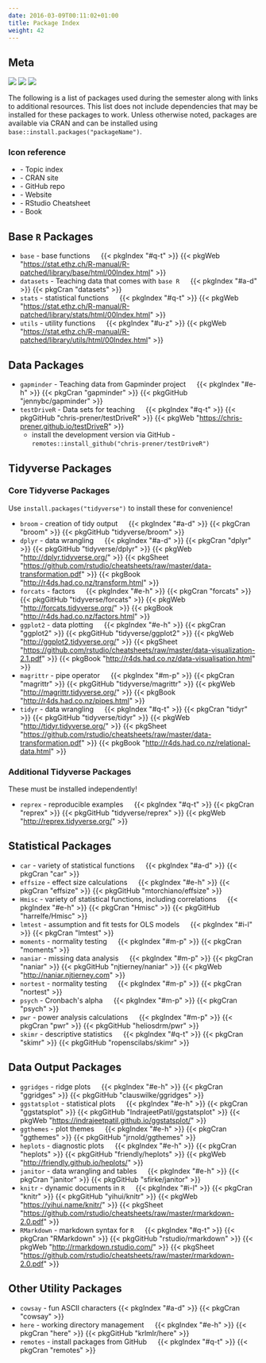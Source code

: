 ```yaml
---
date: 2016-03-09T00:11:02+01:00
title: Package Index
weight: 42
---
```


## Meta 

![](https://img.shields.io/badge/semester-fall%202018-orange.svg) ![](https://img.shields.io/badge/release-full-brightgreen.svg) 
![](https://img.shields.io/badge/last%20update-2018--07--27-brightgreen.svg)

The following is a list of packages used during the semester along with links to additional resources. This list does not include dependencies that may be installed for these packages to work. Unless otherwise noted, packages are available via CRAN and can be installed using `base::install.packages("packageName")`.

### Icon reference

- <i class="pgkIndex"><i class="fas fa-list"></i></i> - Topic index
- <i class="pkgResource"><i class="fas fa-database"></i></i> - CRAN site
- <i class="pkgResource"><i class="fab fa-github"></i></i> - GitHub repo
- <i class="pkgResource"><i class="fas fa-home"></i></i> - Website
- <i class="pkgResource"><i class="fas fa-file"></i></i> - RStudio Cheatsheet
- <i class="pkgResource"><i class="fas fa-book"></i></i> - Book

## Base `R` Packages
- `base` - base functions &emsp; {{< pkgIndex "#q-t" >}} {{< pkgWeb "https://stat.ethz.ch/R-manual/R-patched/library/base/html/00Index.html" >}}
- `datasets` - Teaching data that comes with `base R` &emsp; {{< pkgIndex "#a-d" >}} {{< pkgCran "datasets" >}}
- `stats` - statistical functions &emsp; {{< pkgIndex "#q-t" >}} {{< pkgWeb "https://stat.ethz.ch/R-manual/R-patched/library/stats/html/00Index.html"  >}}
- `utils` - utility functions &emsp; {{< pkgIndex "#u-z" >}} {{< pkgWeb "https://stat.ethz.ch/R-manual/R-patched/library/utils/html/00Index.html" >}}

## Data Packages
- `gapminder` - Teaching data from Gapminder project &emsp; {{< pkgIndex "#e-h" >}} {{< pkgCran "gapminder" >}} {{< pkgGitHub "jennybc/gapminder" >}}
- `testDriveR` - Data sets for teaching &emsp; {{< pkgIndex "#q-t" >}} {{< pkgGitHub "chris-prener/testDriveR" >}} {{< pkgWeb "https://chris-prener.github.io/testDriveR" >}}
  - install the development version via GitHub - `remotes::install_github("chris-prener/testDriveR")`

## Tidyverse Packages

### Core Tidyverse Packages
Use `install.packages("tidyverse")` to install these for convenience!

- `broom` - creation of tidy output &emsp; {{< pkgIndex "#a-d" >}} {{< pkgCran "broom" >}} {{< pkgGitHub "tidyverse/broom" >}}
- `dplyr` - data wrangling &emsp; {{< pkgIndex "#a-d" >}} {{< pkgCran "dplyr" >}} {{< pkgGitHub "tidyverse/dplyr" >}} {{< pkgWeb "http://dplyr.tidyverse.org/" >}} {{< pkgSheet "https://github.com/rstudio/cheatsheets/raw/master/data-transformation.pdf" >}} {{< pkgBook "http://r4ds.had.co.nz/transform.html" >}}
- `forcats` - factors &emsp; {{< pkgIndex "#e-h" >}} {{< pkgCran "forcats" >}} {{< pkgGitHub "tidyverse/forcats" >}} {{< pkgWeb "http://forcats.tidyverse.org/" >}} {{< pkgBook "http://r4ds.had.co.nz/factors.html" >}}
- `ggplot2` - data plotting &emsp; {{< pkgIndex "#e-h" >}} {{< pkgCran "ggplot2" >}} {{< pkgGitHub "tidyverse/ggplot2" >}} {{< pkgWeb "http://ggplot2.tidyverse.org/" >}} {{< pkgSheet "https://github.com/rstudio/cheatsheets/raw/master/data-visualization-2.1.pdf" >}} {{< pkgBook "http://r4ds.had.co.nz/data-visualisation.html" >}}
- `magrittr` - pipe operator &emsp; {{< pkgIndex "#m-p" >}} {{< pkgCran "magrittr" >}} {{< pkgGitHub "tidyverse/magrittr" >}} {{< pkgWeb "http://magrittr.tidyverse.org/" >}} {{< pkgBook "http://r4ds.had.co.nz/pipes.html" >}}
- `tidyr` - data wrangling &emsp; {{< pkgIndex "#q-t" >}} {{< pkgCran "tidyr" >}} {{< pkgGitHub "tidyverse/tidyr" >}} {{< pkgWeb "http://tidyr.tidyverse.org/" >}} {{< pkgSheet "https://github.com/rstudio/cheatsheets/raw/master/data-transformation.pdf" >}} {{< pkgBook "http://r4ds.had.co.nz/relational-data.html" >}}

### Additional Tidyverse Packages
These must be installed independently!

- `reprex` - reproducible examples &emsp; {{< pkgIndex "#q-t" >}} {{< pkgCran "reprex" >}} {{< pkgGitHub "tidyverse/reprex" >}} {{< pkgWeb "http://reprex.tidyverse.org/" >}}

## Statistical Packages
- `car` - variety of statistical functions &emsp; {{< pkgIndex "#a-d" >}} {{< pkgCran "car" >}}
- `effsize` - effect size calculations &emsp; {{< pkgIndex "#e-h" >}} {{< pkgCran "effsize" >}} {{< pkgGitHub "mtorchiano/effsize" >}}
- `Hmisc` - variety of statistical functions, including correlations &emsp; {{< pkgIndex "#e-h" >}} {{< pkgCran "Hmisc" >}} {{< pkgGitHub "harrelfe/Hmisc" >}}
- `lmtest` - assumption and fit tests for OLS models &emsp; {{< pkgIndex "#i-l" >}} {{< pkgCran "lmtest" >}}
- `moments` - normality testing &emsp; {{< pkgIndex "#m-p" >}} {{< pkgCran "moments" >}}
- `naniar` - missing data analysis &emsp; {{< pkgIndex "#m-p" >}} {{< pkgCran "naniar" >}} {{< pkgGitHub "njtierney/naniar" >}} {{< pkgWeb "http://naniar.njtierney.com" >}}
- `nortest` - normality testing &emsp; {{< pkgIndex "#m-p" >}} {{< pkgCran "nortest" >}}
- `psych` - Cronbach's alpha &emsp; {{< pkgIndex "#m-p" >}} {{< pkgCran "psych" >}}
- `pwr` - power analysis calculations &emsp; {{< pkgIndex "#m-p" >}} {{< pkgCran "pwr" >}} {{< pkgGitHub "heliosdrm/pwr" >}}
- `skimr` - descriptive statistics &emsp; {{< pkgIndex "#q-t" >}} {{< pkgCran "skimr" >}} {{< pkgGitHub "ropenscilabs/skimr" >}}

## Data Output Packages
- `ggridges` - ridge plots &emsp; {{< pkgIndex "#e-h" >}} {{< pkgCran "ggridges" >}} {{< pkgGitHub "clauswilke/ggridges" >}}
- `ggstatsplot` - statistical plots &emsp; {{< pkgIndex "#e-h" >}} {{< pkgCran "ggstatsplot" >}} {{< pkgGitHub "IndrajeetPatil/ggstatsplot" >}} {{< pkgWeb "https://indrajeetpatil.github.io/ggstatsplot/" >}}
- `ggthemes` - plot themes &emsp; {{< pkgIndex "#e-h" >}} {{< pkgCran "ggthemes" >}} {{< pkgGitHub "jrnold/ggthemes" >}}
- `heplots` - diagnostic plots &emsp; {{< pkgIndex "#e-h" >}} {{< pkgCran "heplots" >}} {{< pkgGitHub "friendly/heplots" >}} {{< pkgWeb "http://friendly.github.io/heplots/" >}}
- `janitor` - data wrangling and tables &emsp; {{< pkgIndex "#e-h" >}} {{< pkgCran "janitor" >}} {{< pkgGitHub "sfirke/janitor" >}}
- `knitr` - dynamic documents in `R` &emsp; {{< pkgIndex "#i-l" >}} {{< pkgCran "knitr" >}} {{< pkgGitHub "yihui/knitr" >}} {{< pkgWeb "https://yihui.name/knitr/" >}} {{< pkgSheet "https://github.com/rstudio/cheatsheets/raw/master/rmarkdown-2.0.pdf" >}}
- `RMarkdown` - markdown syntax for `R` &emsp; {{< pkgIndex "#q-t" >}} {{< pkgCran "RMarkdown" >}} {{< pkgGitHub "rstudio/rmarkdown" >}} {{< pkgWeb "http://rmarkdown.rstudio.com/" >}} {{< pkgSheet "https://github.com/rstudio/cheatsheets/raw/master/rmarkdown-2.0.pdf" >}}

## Other Utility Packages
- `cowsay` - fun ASCII characters {{< pkgIndex "#a-d" >}} {{< pkgCran "cowsay" >}}
- `here` - working directory management &emsp; {{< pkgIndex "#e-h" >}} {{< pkgCran "here" >}} {{< pkgGitHub "krlmlr/here" >}}
- `remotes` - install packages from GitHub &emsp; {{< pkgIndex "#q-t" >}} {{< pkgCran "remotes" >}}
